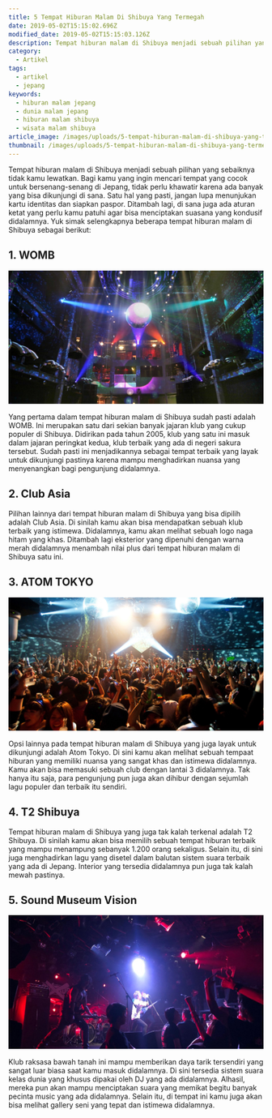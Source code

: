 ```yaml
---
title: 5 Tempat Hiburan Malam Di Shibuya Yang Termegah
date: 2019-05-02T15:15:02.696Z
modified_date: 2019-05-02T15:15:03.126Z
description: Tempat hiburan malam di Shibuya menjadi sebuah pilihan yang sebaiknya tidak kamu lewatkan. Bagi kamu yang ingin mencari tempat yang cocok untuk bersenang-senang.
category:
  - Artikel
tags:
  - artikel
  - jepang
keywords:
  - hiburan malam jepang
  - dunia malam jepang
  - hiburan malam shibuya
  - wisata malam shibuya
article_image: /images/uploads/5-tempat-hiburan-malam-di-shibuya-yang-termegah-3.jpg
thumbnail: /images/uploads/5-tempat-hiburan-malam-di-shibuya-yang-termegah-1-thumb.jpg
---
```

Tempat hiburan malam di Shibuya menjadi sebuah pilihan yang sebaiknya tidak kamu lewatkan. Bagi kamu yang ingin mencari tempat yang cocok untuk bersenang-senang di Jepang, tidak perlu khawatir karena ada banyak yang bisa dikunjungi di sana. Satu hal yang pasti, jangan lupa menunjukan kartu identitas dan siapkan paspor. Ditambah lagi, di sana juga ada aturan ketat yang perlu kamu patuhi agar bisa menciptakan suasana yang kondusif didalamnya. Yuk simak selengkapnya beberapa tempat hiburan malam di Shibuya sebagai berikut:



## 1. WOMB

![5 Tempat Hiburan Malam Di Shibuya Yang Termegah](/images/uploads/5-tempat-hiburan-malam-di-shibuya-yang-termegah-2.jpg)

Yang pertama dalam tempat hiburan malam di Shibuya sudah pasti adalah WOMB. Ini merupakan satu dari sekian banyak jajaran klub yang cukup populer di Shibuya. Didirikan pada tahun 2005, klub yang satu ini masuk dalam jajaran peringkat kedua, klub terbaik yang ada di negeri sakura tersebut. Sudah pasti ini menjadikannya sebagai tempat terbaik yang layak untuk dikunjungi pastinya karena mampu menghadirkan nuansa yang menyenangkan bagi pengunjung didalamnya.



## 2. Club Asia

Pilihan lainnya dari tempat hiburan malam di Shibuya yang bisa dipilih adalah Club Asia. Di sinilah kamu akan bisa mendapatkan sebuah klub terbaik yang istimewa. Didalamnya, kamu akan melihat sebuah logo naga hitam yang khas. Ditambah lagi eksterior yang dipenuhi dengan warna merah didalamnya menambah nilai plus dari tempat hiburan malam di Shibuya satu ini.



## 3. ATOM TOKYO

![5 Tempat Hiburan Malam Di Shibuya Yang Termegah](/images/uploads/5-tempat-hiburan-malam-di-shibuya-yang-termegah-3.jpg)

Opsi lainnya pada tempat hiburan malam di Shibuya yang juga layak untuk dikunjungi adalah Atom Tokyo. Di sini kamu akan melihat sebuah tempaat hiburan yang memiliki nuansa yang sangat khas dan istimewa didalamnya. Kamu akan bisa memasuki sebuah club dengan lantai 3 didalamnya. Tak hanya itu saja, para pengunjung pun juga akan dihibur dengan sejumlah lagu populer dan terbaik itu sendiri.



## 4. T2 Shibuya

Tempat hiburan malam di Shibuya yang juga tak kalah terkenal adalah T2 Shibuya. Di sinilah kamu akan bisa memilih sebuah tempat hiburan terbaik yang mampu menampung sebanyak 1.200 orang sekaligus. Selain itu, di sini juga menghadirkan lagu yang disetel dalam balutan sistem suara terbaik yang ada di Jepang. Interior yang tersedia didalamnya pun juga tak kalah mewah pastinya.



## 5. Sound Museum Vision

![5 Tempat Hiburan Malam Di Shibuya Yang Termegah](/images/uploads/5-tempat-hiburan-malam-di-shibuya-yang-termegah-1.jpg)

Klub raksasa bawah tanah ini mampu memberikan daya tarik tersendiri yang sangat luar biasa saat kamu masuk didalamnya. Di sini tersedia sistem suara kelas dunia yang khusus dipakai oleh DJ yang ada didalamnya. Alhasil, mereka pun akan mampu menciptakan suara yang memikat begitu banyak pecinta music yang ada didalamnya. Selain itu, di tempat ini kamu juga akan bisa melihat gallery seni yang tepat dan istimewa didalamnya.

